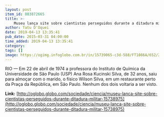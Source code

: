 ```yaml
---
layout: post
item_id: 883872665
title: >-
    Museu lança site sobre cientistas perseguidos durante a ditadura militar
author: Tatu D'Oquei
date: 2019-04-13 13:35:41
pub_date: 2015-03-31 04:00:00
time_added: 2019-04-13 13:35:41
category: 
tags: []
image: https://ogimg.infoglobo.com.br/in/15739065-c3d-588/FT1086A/652/2015-803715052-2015033099988.jpg_20150330.jpg
---
```


RIO — Em 22 de abril de 1974 a professora do Instituto de Química da Universidade de São Paulo (USP) Ana Rosa Kucinski Silva, de 32 anos, saiu para almoçar com o marido, o físico Wilson Silva, em um restaurante perto da Praça da República, em São Paulo. Nenhum dos dois voltaria a ser visto.

**Link:** [http://oglobo.globo.com/sociedade/ciencia/museu-lanca-site-sobre-cientistas-perseguidos-durante-ditadura-militar-15738975](http://oglobo.globo.com/sociedade/ciencia/museu-lanca-site-sobre-cientistas-perseguidos-durante-ditadura-militar-15738975)

